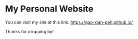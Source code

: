 # My Personal Website

You can visit my site at this link: https://gao-xian-peh.github.io/

Thanks for dropping by! 
